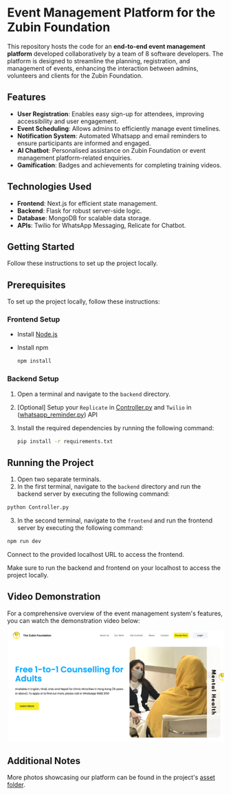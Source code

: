 # Event Management Platform for the Zubin Foundation

This repository hosts the code for an **end-to-end event management platform** developed collaboratively by a team of 8 software developers. The platform is designed to streamline the planning, registration, and management of events, enhancing the interaction between admins, volunteers and clients for the Zubin Foundation.

## Features

- **User Registration**: Enables easy sign-up for attendees, improving accessibility and user engagement.
- **Event Scheduling**: Allows admins to efficiently manage event timelines.
- **Notification System**: Automated Whatsapp and email reminders to ensure participants are informed and engaged.
- **AI Chatbot**: Personalised assistance on Zubin Foundation or event management platform-related enquiries.
- **Gamification**: Badges and achievements for completing training videos.

## Technologies Used

- **Frontend**: Next.js for efficient state management.
- **Backend**: Flask for robust server-side logic.
- **Database**: MongoDB for scalable data storage.
- **APIs**: Twilio for WhatsApp Messaging, Relicate for Chatbot.

## Getting Started

Follow these instructions to set up the project locally.

## Prerequisites

To set up the project locally, follow these instructions:

### Frontend Setup

- Install [Node.js](https://nodejs.org/en/download/)
- Install npm

    ```bash
    npm install
    ```

### Backend Setup

1. Open a terminal and navigate to the `backend` directory.
2. [Optional] Setup your `Replicate` in [Controller.py](backend/Controller.py) and `Twilio` in ([whatsapp_reminder.py](backend/whatsapp_reminder.py)) API 
3. Install the required dependencies by running the following command:

     ```bash
     pip install -r requirements.txt
     ```

## Running the Project

1. Open two separate terminals.
2. In the first terminal, navigate to the `backend` directory and run the backend server by executing the following command:

```bash
python Controller.py
```

3. In the second terminal, navigate to the `frontend` and run the frontend server by executing the following command:

```bash
npm run dev
```

Connect to the provided localhost URL to access the frontend.

Make sure to run the backend and frontend on your localhost to access the project locally.

## Video Demonstration

For a comprehensive overview of the event management system's features, you can watch the demonstration video below:

[![video demonstration](asset/Snipaste_2024-08-26_09-56-56.png)](https://www.youtube.com/watch?v=SVCQNC5lZ94)

## Additional Notes

More photos showcasing our platform can be found in the project's [asset folder](asset).
